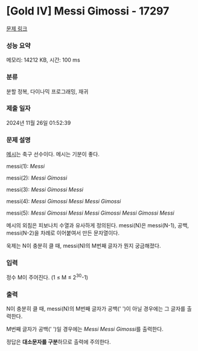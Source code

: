 # [Gold IV] Messi Gimossi - 17297 

[문제 링크](https://www.acmicpc.net/problem/17297) 

### 성능 요약

메모리: 14212 KB, 시간: 100 ms

### 분류

분할 정복, 다이나믹 프로그래밍, 재귀

### 제출 일자

2024년 11월 26일 01:52:39

### 문제 설명

<p><a href="https://www.acmicpc.net/user/messi">메시</a>는 축구 선수이다. 메시는 기분이 좋다.</p>

<p>messi(1): <em>Messi</em></p>

<p>messi(2)​​: <em>Messi Gimossi</em></p>

<p>messi(3)​​​​​​: <em>Messi Gimossi Messi</em></p>

<p>messi(4): <em>Messi Gimossi Messi Messi Gimossi</em></p>

<p>messi(5): <em>Messi Gimossi Messi Messi Gimossi</em> <em>Messi Gimossi Messi</em></p>

<p>메시의 외침은 피보나치 수열과 유사하게 정의된다. messi(N)은 messi(N-1), 공백, messi(N-2)을 차례로 이어붙여서 만든 문자열이다.</p>

<p>욱제는 N이 충분히 클 때, messi(N)의 M번째 글자가 뭔지 궁금해졌다.</p>

### 입력 

 <p>정수 M이 주어진다. (1 ≤ M ≤ 2<sup>30</sup>-1)</p>

### 출력 

 <p>N이 충분히 클 때, messi(N)의 M번째 글자가 공백(' ')이 아닐 경우에는 그 글자를 출력한다.</p>

<p>M번째 글자가 공백(' ')일 경우에는 <em>Messi Messi Gimossi</em>를 출력한다.</p>

<p>정답은 <strong>대소문자를 구분</strong>하므로 출력에 주의한다.</p>

